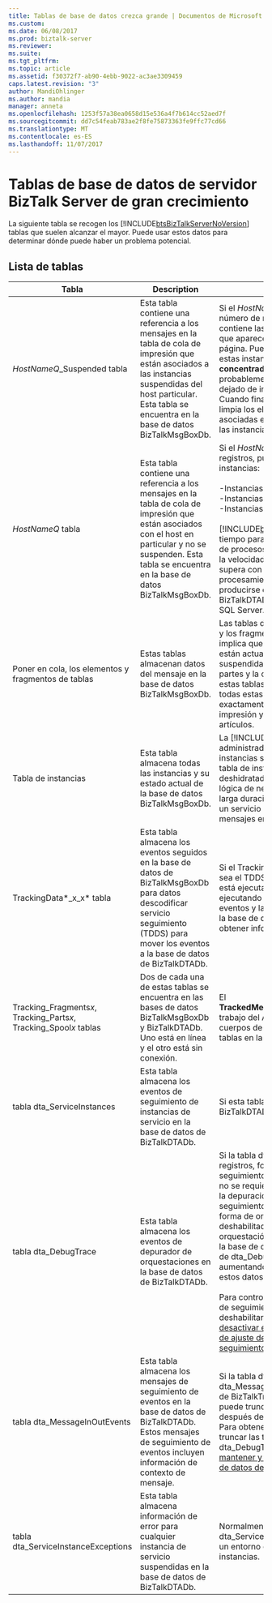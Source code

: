 ```yaml
---
title: Tablas de base de datos crezca grande | Documentos de Microsoft
ms.custom: 
ms.date: 06/08/2017
ms.prod: biztalk-server
ms.reviewer: 
ms.suite: 
ms.tgt_pltfrm: 
ms.topic: article
ms.assetid: f30372f7-ab90-4ebb-9022-ac3ae3309459
caps.latest.revision: "3"
author: MandiOhlinger
ms.author: mandia
manager: anneta
ms.openlocfilehash: 1253f57a38ea0658d15e536a4f7b614cc52aed7f
ms.sourcegitcommit: dd7c54feab783ae2f8fe75873363fe9ffc77cd66
ms.translationtype: MT
ms.contentlocale: es-ES
ms.lasthandoff: 11/07/2017
---
```

# <a name="large-growing-biztalk-server-database-tables"></a>Tablas de base de datos de servidor BizTalk Server de gran crecimiento
La siguiente tabla se recogen los [!INCLUDE[btsBizTalkServerNoVersion](../includes/btsbiztalkservernoversion-md.md)] tablas que suelen alcanzar el mayor. Puede usar estos datos para determinar dónde puede haber un problema potencial.  

## <a name="tables-list"></a>Lista de tablas
|Tabla|Description|Comentarios|  
|-----------|-----------------|--------------|  
|*HostNameQ*_Suspended tabla|Esta tabla contiene una referencia a los mensajes en la tabla de cola de impresión que están asociados a las instancias suspendidas del host particular. Esta tabla se encuentra en la base de datos BizTalkMsgBoxDb.|Si el *HostNameQ*_Suspended tablas tienen el número de registros, las tablas pudieran que contiene las instancias suspendidas válidas que aparecen en la **concentrador de grupo** página. Puede finalizar estas instancias. Si estas instancias no aparecen en la **concentrador de grupo**, las instancias son probablemente instancias de caché o ha dejado de informes de error de enrutamiento. Cuando finaliza las instancias suspendidas, limpia los elementos de esta tabla y sus filas asociadas en las tablas de cola de impresión y las instancias.|  
|*HostNameQ* tabla|Esta tabla contiene una referencia a los mensajes en la tabla de cola de impresión que están asociados con el host en particular y no se suspenden. Esta tabla se encuentra en la base de datos BizTalkMsgBoxDb.|Si el *HostNameQ* tablas tienen el número de registros, pueden existir los siguientes tipos de instancias:<br /><br /> -Instancias listos para ejecutarse<br />-Instancias activas<br />-Instancias deshidratadas<br /><br /> [!INCLUDE[btsBizTalkServerNoVersion](../includes/btsbiztalkservernoversion-md.md)]necesita tiempo para "ponerse al día" y las instancias de procesos. Esta tabla puede crecer cuando la velocidad de procesamiento de entrada supera con creces la tasa saliente de procesamiento. Este escenario también puede producirse debido a la base de datos de BizTalkDTADb grande o retrasos de disco de SQL Server.|  
|Poner en cola, los elementos y fragmentos de tablas|Estas tablas almacenan datos del mensaje en la base de datos BizTalkMsgBoxDb.|Las tablas de cola de impresión, los elementos y los fragmentos de tener muchos registros implica que hay un gran número de mensajes están actualmente activas, deshidratadas o suspendidas. Según el tamaño, el número de partes y la configuración de fragmentación en estas tablas, un mensaje único puede generar todas estas tablas. Cada mensaje tiene exactamente una fila en la tabla de cola de impresión y al menos una fila en la tabla artículos.|  
|Tabla de instancias|Esta tabla almacena todas las instancias y su estado actual de la base de datos BizTalkMsgBoxDb.|La [!INCLUDE[btsBizTalkServerNoVersion](../includes/btsbiztalkservernoversion-md.md)] administrador no debe permitir muchas instancias suspendidas que se mantiene en la tabla de instancias. Número de instancias deshidratada debe permanecer solo si la lógica de negocios requiere orquestaciones de larga duración. Recuerde que esa instancia de un servicio puede estar asociada a muchos mensajes en la tabla de cola de impresión.|  
|TrackingData*_x_x* tabla|Esta tabla almacena los eventos seguidos en la base de datos de BizTalkMsgBoxDb para datos descodificar servicio seguimiento (TDDS) para mover los eventos a la base de datos de BizTalkDTADb.|Si el TrackingData_*x_x* tablas son grandes, ya sea el TDDS no se está ejecutando o no se está ejecutando correctamente. Si se está ejecutando el TDDS, revise los registros de eventos y la tabla TDDS_FailedTrackingData en la base de datos de BizTalkDTADb para obtener información de error.|  
|Tracking_Fragments*x*, Tracking_Parts*x*, Tracking_Spool*x* tablas|Dos de cada una de estas tablas se encuentra en las bases de datos BizTalkMsgBoxDb y BizTalkDTADb. Uno está en línea y el otro está sin conexión.|El **TrackedMessages_Copy_BizTalkMsgBoxDb** trabajo del Agente SQL Server mueve los cuerpos de mensaje directamente a estas tablas en la base de datos de BizTalkDTADb.|  
|tabla dta_ServiceInstances|Esta tabla almacena los eventos de seguimiento de instancias de servicio en la base de datos de BizTalkDTADb.|Si esta tabla es grande, la base de datos BizTalkDTADb es probablemente grande.|  
|tabla dta_DebugTrace|Esta tabla almacena los eventos de depurador de orquestaciones en la base de datos de BizTalkDTADb.|Si la tabla dta_DebugTrace tiene muchos registros, forma de orquestación de seguimiento se está usando o que se usó. Si no se requiere para las operaciones normales, la depuración de orquestación, deshabilitar el seguimiento de todas las orquestaciones de forma de orquestación. Si ya está deshabilitado el seguimiento de forma de orquestación y existe un trabajo pendiente en la base de datos de BizTalkMsgBoxDb, la tabla de dta_DebugTrace puede continuar aumentando porque TDDS continúa mover estos datos en la tabla dta_DebugTrace.<br /><br /> Para controlar el tamaño de la base de datos de seguimiento de BizTalkDTADb, puede deshabilitar el seguimiento global. Vea [cómo desactivar el seguimiento Global](../core/how-to-turn-off-global-tracking.md) y [directrices de ajuste de tamaño de la base de datos de seguimiento](../core/tracking-database-sizing-guidelines.md).|  
|tabla dta_MessageInOutEvents|Esta tabla almacena los mensajes de seguimiento de eventos en la base de datos de BizTalkDTADb. Estos mensajes de seguimiento de eventos incluyen información de contexto de mensaje.|Si la tabla dta_DebugTrace y la tabla dta_MessageInOutEvents en la base de datos de BizTalkTrackingDb son demasiado grandes, puede truncar las tablas manualmente después de detener el host de seguimiento. Para obtener instrucciones acerca de cómo truncar las tablas, vea los detalles de "tabla dta_DebugTrace" en [952555 de KB: cómo mantener y solucionar problemas de las bases de datos de BizTalk Server](https://support.microsoft.com/help/952555/how-to-maintain-and-troubleshoot-biztalk-server-databases).|  
|tabla dta_ServiceInstanceExceptions|Esta tabla almacena información de error para cualquier instancia de servicio suspendidas en la base de datos de BizTalkDTADb.|Normalmente, la tabla de dta_ServiceInstanceExceptions sea grande en un entorno que periódicamente se suspendido instancias.|
